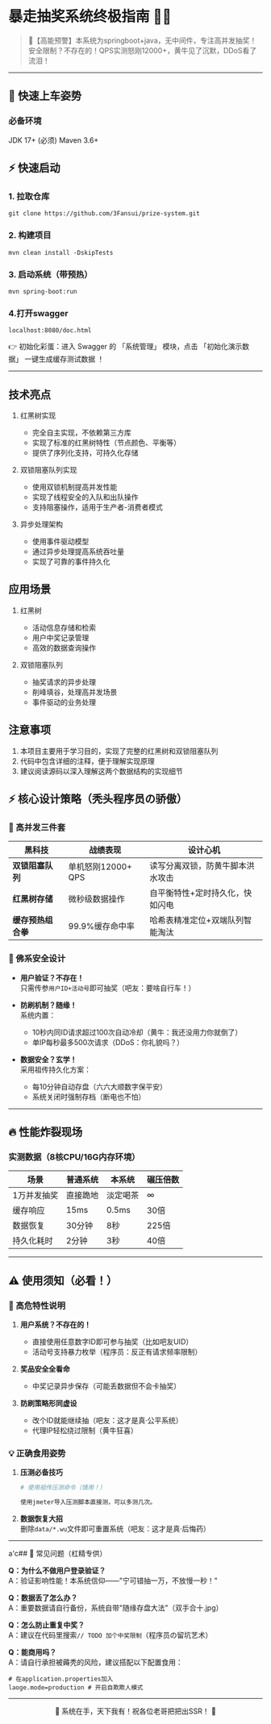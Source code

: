 # 暴走抽奖系统终极指南 🚀🎉

> 📢【高能预警】本系统为springboot+java，无中间件，专注高并发抽奖！安全限制？不存在的！QPS实测怒刚12000+，黄牛见了沉默，DDoS看了流泪！

---

## 🚗 快速上车姿势

### 必备环境

   JDK 17+ (必须)
   Maven 3.6+ 

## ⚡ 快速启动

### 1. 拉取仓库

```
git clone https://github.com/3Fansui/prize-system.git
```

### 2. 构建项目

```
mvn clean install -DskipTests
```

### 3. 启动系统（带预热）

```
mvn spring-boot:run
```

### 4.打开swagger

```
localhost:8080/doc.html
```

👉 初始化彩蛋：进入 Swagger 的 「系统管理」 模块，点击 「初始化演示数据」 一键生成缓存测试数据 ！

---


## 技术亮点

1. 红黑树实现
   - 完全自主实现，不依赖第三方库
   - 实现了标准的红黑树特性（节点颜色、平衡等）
   - 提供了序列化支持，可持久化存储

2. 双锁阻塞队列实现
   - 使用双锁机制提高并发性能
   - 实现了线程安全的入队和出队操作
   - 支持阻塞操作，适用于生产者-消费者模式

3. 异步处理架构
   - 使用事件驱动模型
   - 通过异步处理提高系统吞吐量
   - 实现了可靠的事件持久化


## 应用场景

1. 红黑树
   - 活动信息存储和检索
   - 用户中奖记录管理
   - 高效的数据查询操作

2. 双锁阻塞队列
   - 抽奖请求的异步处理
   - 削峰填谷，处理高并发场景
   - 事件驱动的业务处理

  
## 注意事项

1. 本项目主要用于学习目的，实现了完整的红黑树和双锁阻塞队列
2. 代码中包含详细的注释，便于理解实现原理
3. 建议阅读源码以深入理解这两个数据结构的实现细节




## ⚡ 核心设计策略（秃头程序员の骄傲）

### 🚀 高并发三件套

| 黑科技          | 战绩表现           | 设计心机             |
| ------------ | -------------- | ---------------- |
| **双锁阻塞队列**   | 单机怒刚12000+ QPS | 读写分离双锁，防黄牛脚本洪水攻击 |
| **红黑树存储**    | 微秒级数据操作        | 自平衡特性+定时持久化，快如闪电 |
| **缓存预热组合拳** | 99.9%缓存命中率     | 哈希表精准定位+双端队列智能淘汰 |

### 📌 佛系安全设计

- **用户验证？不存在！**  
  只需传参`用户ID+活动号`即可抽奖（吧友：要啥自行车！）

- **防刷机制？随缘！**  
  系统内置：
  
  - 10秒内同ID请求超过100次自动冷却（黄牛：我还没用力你就倒了）
  - 单IP每秒最多500次请求（DDoS：你礼貌吗？）

- **数据安全？玄学！**  
  采用祖传持久化方案：
  
  - 每10分钟自动存盘（六六大顺数字保平安）
  - 系统关闭时强制存档（断电也不怕）

---

## 🔥 性能炸裂现场

### 实测数据（8核CPU/16G内存环境）

| 场景     | 普通系统 | 本系统   | 碾压倍数 |
| ------ | ---- | ----- | ---- |
| 1万并发抽奖 | 直接跪地 | 淡定喝茶  | ∞    |
| 缓存响应   | 15ms | 0.5ms | 30倍  |
| 数据恢复   | 30分钟 | 8秒    | 225倍 |
| 持久化耗时  | 2分钟  | 3秒    | 40倍  |

---

## ⚠️ 使用须知（必看！）

### 🚨 高危特性说明

1. **用户系统？不存在的！**  
   
   - 直接使用任意数字ID即可参与抽奖（比如吧友UID）
   - 活动号支持暴力枚举（程序员：反正有请求频率限制）

2. **奖品安全全看命**  
   
   - 中奖记录异步保存（可能丢数据但不会卡抽奖）

3. **防刷策略形同虚设**  
   
   - 改个ID就能继续抽（吧友：这才是真·公平系统）
   - 代理IP轻松绕过限制（黄牛狂喜）

### 💡 正确食用姿势

1. **压测必备技巧**  
   
   ```bash
   # 使用祖传压测命令（慎用！）
   
   使用jmeter导入压测脚本直接测，可以多测几次。
   ```

2. **数据恢复大招**  
   删除`data/*.wu`文件即可重置系统（吧友：这才是真·后悔药）

---

a'c## 🐧 常见问题（杠精专供）

**Q：为什么不做用户登录验证？**  
A：验证影响性能！本系统信仰——"宁可错抽一万，不放慢一秒！"

**Q：数据丢了怎么办？**  
A：重要数据请自行备份，系统自带"随缘存盘大法"（双手合十.jpg）

**Q：怎么防止重复中奖？**  
A：建议在代码里搜索`// TODO 加个中奖限制`（程序员の留坑艺术）

**Q：能商用吗？**  
A：请自行承担被薅秃的风险，建议搭配以下配置食用：

```properties
# 在application.properties加入
laoge.mode=production # 开启自欺欺人模式
```

---

<center>🎉 系统在手，天下我有！祝各位老哥把把出SSR！ 🎉</center>
